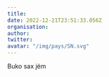 ```yaml
---
title: 
date: 2022-12-21T23:51:33.056Z
organisation: 
author: 
twitter: 
avatar: "/img/pays/SN.svg"
---
```


Buko sax jëm